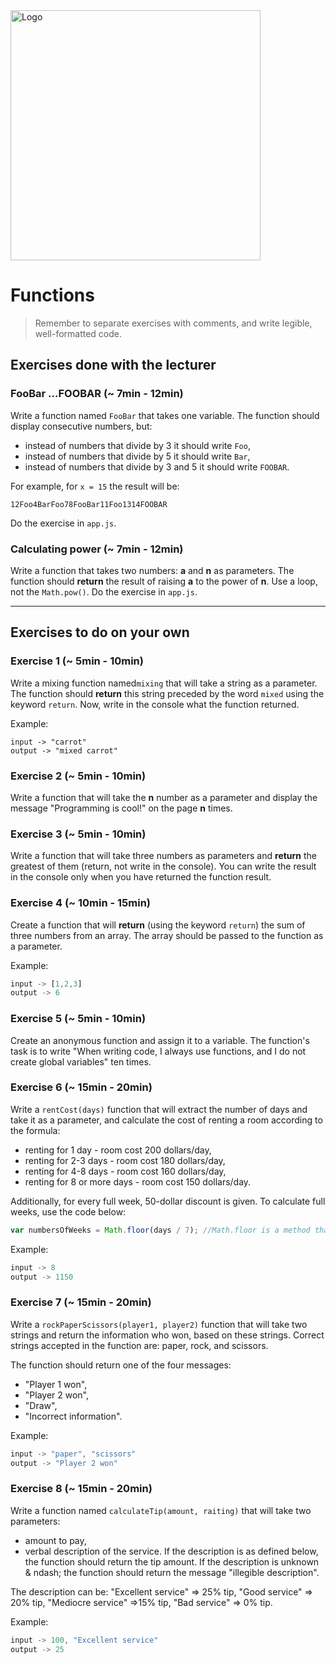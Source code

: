 <img alt="Logo" src="http://coderslab.pl/svg/logo-coderslab.svg" width="400">

#  Functions

> Remember to separate exercises with comments, and write legible, well-formatted code.

## Exercises done with the lecturer

### FooBar ...FOOBAR  (~ 7min - 12min)

Write a function named ```FooBar``` that takes one variable. The function should display consecutive numbers, but:
* instead of numbers that divide by 3 it should write ```Foo```,
* instead of numbers that divide by 5 it should write ```Bar```,
* instead of numbers that divide by 3 and 5 it should write ```FOOBAR```.

For example, for ```x = 15``` the result will be:

```  
12Foo4BarFoo78FooBar11Foo1314FOOBAR
 ```

Do the exercise in `app.js`.

### Calculating power (~ 7min - 12min)
Write a function that takes two numbers: **a** and **n** as parameters. The function should **return** the result of raising **a** to the power of **n**.
Use a loop, not the ```Math.pow()```. Do the exercise in `app.js`.

-------------------------------------------------------------------------------

## Exercises to do on your own

### Exercise 1 (~ 5min - 10min)
Write a mixing function named```mixing``` that will take a string as a parameter.
The function should **return** this string preceded by the word ```mixed``` using the keyword ```return```.
Now, write in the console what the function returned.

Example:
```
input -> "carrot"
output -> "mixed carrot"
```

### Exercise 2 (~ 5min - 10min)
Write a function that will take the **n** number as a parameter and display the message "Programming is cool!" on the page **n** times.

### Exercise 3 (~ 5min - 10min)
Write a function that will take three numbers as parameters and **return** the greatest of them (return, not write in the console). You can write the result in the console only when you have returned the function result.

### Exercise 4 (~ 10min - 15min)
Create a function that will **return** (using the keyword ```return```) the sum of three numbers from an array. The array should be passed to the function as a parameter.

Example:
```JavaScript
input -> [1,2,3]
output -> 6
```

### Exercise 5 (~ 5min - 10min)
Create an anonymous function and assign it to a variable. The function's task is to write "When writing code, I always use functions, and I do not create global variables" ten times.

### Exercise 6 (~ 15min - 20min)
Write a ```rentCost(days)``` function that will extract the number of days and take it as a parameter, and calculate the cost of renting a room according to the formula:
* renting for 1 day - room cost 200 dollars/day,
* renting for 2-3 days - room cost 180 dollars/day,
* renting for 4-8 days - room cost 160 dollars/day,
* renting for 8 or more days - room cost 150 dollars/day.

Additionally, for every full week, 50-dollar discount is given. To calculate full weeks, use the code below:

```JavaScript
var numbersOfWeeks = Math.floor(days / 7); //Math.floor is a method that rounds a number down.
```

Example:
```JavaScript
input -> 8
output -> 1150
```

### Exercise 7 (~ 15min - 20min)
Write a ```rockPaperScissors(player1, player2)``` function that will take two strings and return the information who won, based on these strings. Correct strings accepted in the function are: paper, rock, and scissors.

The function should return one of the four messages:
* "Player 1 won",
* "Player 2 won",
* "Draw",
* "Incorrect information".

Example:
```JavaScript
input -> "paper", "scissors"
output -> "Player 2 won"
```

### Exercise 8 (~ 15min - 20min)
Write a function named ```calculateTip(amount, raiting)``` that will take two parameters:
* amount to pay,
* verbal description of the service.
If the description is as defined below, the function should return the tip amount. If the description is unknown & ndash; the function should return the message "illegible description".

The description can be:
"Excellent service" => 25% tip,
"Good service" => 20% tip,
"Mediocre service" =>15% tip,
"Bad service" => 0% tip.

Example:
```JavaScript
input -> 100, "Excellent service"
output -> 25
```
